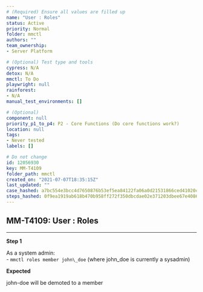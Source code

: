 ```yaml
---
# (Required) Ensure all values are filled up
name: "User : Roles"
status: Active
priority: Normal
folder: mmctl
authors: ""
team_ownership: 
- Server Platform

# (Optional) Test type and tools
cypress: N/A
detox: N/A
mmctl: To Do
playwright: null
rainforest: 
- N/A
manual_test_environments: []

# (Optional)
component: null
priority_p1_to_p4: P2 - Core Functions (Do core functions work?)
location: null
tags: 
- Never tested
labels: []

# Do not change
id: 12056930
key: MM-T4109
folder_path: mmctl
created_on: "2021-07-07T18:35:15Z"
last_updated: ""
case_hashed: a7bc554e3bcc4d7650876b53ef5ea84122fa06a0d21531866ced41020cc4c124cf3ba3a20c7b49c2a23c02e6ac909f6d
steps_hashed: 0f9ea1919ab618b470b958ff272f350dbcdae02e371203dbee67e40861a0e6637f5e79072c95a0a057eb4bd8f3748d4e
---
```


## MM-T4109: User : Roles

---

**Step 1**

As a system admin:\
\- `mmctl roles member john\_doe` (where john\_doe is currently a sysadmin)

**Expected**

john-doe will be demoted to a member
